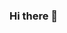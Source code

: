 ### Hi there 👋

<!--
**ste2021/ste2021** is a ✨ _special_ ✨ repository because its `README.md` (this file) appears on your GitHub profile.

| [Estela de Oliveira](https://github.com/ste2021) | email: estela.oliveira.cont@gmail.com  	| Likedin: https://www.linkedin.com/feed/ |
|---	|---	|---	|
